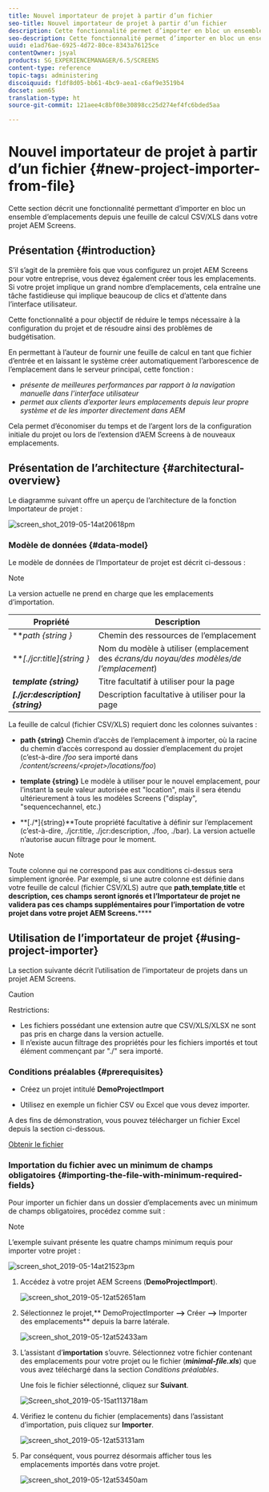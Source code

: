 ```yaml
---
title: Nouvel importateur de projet à partir d’un fichier
seo-title: Nouvel importateur de projet à partir d’un fichier
description: Cette fonctionnalité permet d’importer en bloc un ensemble d’emplacements dans votre projet AEM Screens depuis une feuille de calcul CSV/XLS.
seo-description: Cette fonctionnalité permet d’importer en bloc un ensemble d’emplacements dans votre projet AEM Screens depuis une feuille de calcul CSV/XLS.
uuid: e1ad76ae-6925-4d72-80ce-8343a76125ce
contentOwner: jsyal
products: SG_EXPERIENCEMANAGER/6.5/SCREENS
content-type: reference
topic-tags: administering
discoiquuid: f1df8d05-bb61-4bc9-aea1-c6af9e3519b4
docset: aem65
translation-type: ht
source-git-commit: 121aee4c8bf08e30898cc25d274ef4fc6bded5aa

---
```



# Nouvel importateur de projet à partir d’un fichier {#new-project-importer-from-file}

Cette section décrit une fonctionnalité permettant d’importer en bloc un ensemble d’emplacements depuis une feuille de calcul CSV/XLS dans votre projet AEM Screens.

## Présentation {#introduction}

S’il s’agit de la première fois que vous configurez un projet AEM Screens pour votre entreprise, vous devez également créer tous les emplacements. Si votre projet implique un grand nombre d’emplacements, cela entraîne une tâche fastidieuse qui implique beaucoup de clics et d’attente dans l’interface utilisateur.

Cette fonctionnalité a pour objectif de réduire le temps nécessaire à la configuration du projet et de résoudre ainsi des problèmes de budgétisation.

En permettant à l’auteur de fournir une feuille de calcul en tant que fichier d’entrée et en laissant le système créer automatiquement l’arborescence de l’emplacement dans le serveur principal, cette fonction :

* *présente de meilleures performances par rapport à la navigation manuelle dans l’interface utilisateur*
* *permet aux clients d’exporter leurs emplacements depuis leur propre système et de les importer directement dans AEM*

Cela permet d’économiser du temps et de l’argent lors de la configuration initiale du projet ou lors de l’extension d’AEM Screens à de nouveaux emplacements.

## Présentation de l’architecture {#architectural-overview}

Le diagramme suivant offre un aperçu de l’architecture de la fonction Importateur de projet :

![screen_shot_2019-05-14at20618pm](assets/screen_shot_2019-05-14at20618pm.png)

### Modèle de données {#data-model}

Le modèle de données de l’Importateur de projet est décrit ci-dessous :

>[!NOTE]
>
>La version actuelle ne prend en charge que les emplacements d’importation.

| **Propriété** | **Description** |
|---|---|
| ***path {string *}** | Chemin des ressources de l’emplacement |
| ***[./jcr:title]{string *}** | Nom du modèle à utiliser (emplacement des *écrans/du noyau/des modèles/de l’emplacement*) |
| ***template {string}*** | Titre facultatif à utiliser pour la page |
| ***[./jcr:description]{string}*** | Description facultative à utiliser pour la page |

La feuille de calcul (fichier CSV/XLS) requiert donc les colonnes suivantes :

* **path {string}** Chemin d’accès de l’emplacement à importer, où la racine du chemin d’accès correspond au dossier d’emplacement du projet (c’est-à-dire */foo* sera importé dans */content/screens/&lt;projet>/locations/foo*)

* **template {string}** Le modèle à utiliser pour le nouvel emplacement, pour l’instant la seule valeur autorisée est &quot;location&quot;, mais il sera étendu ultérieurement à tous les modèles Screens (&quot;display&quot;, &quot;sequencechannel, etc.)
* **[./*]{string}**Toute propriété facultative à définir sur l’emplacement (c’est-à-dire, ./jcr:title, ./jcr:description, ./foo, ./bar). La version actuelle n’autorise aucun filtrage pour le moment.

>[!NOTE]
>
>Toute colonne qui ne correspond pas aux conditions ci-dessus sera simplement ignorée. Par exemple, si une autre colonne est définie dans votre feuille de calcul (fichier CSV/XLS) autre que **path**,**template**,**title** et **description, ces champs seront ignorés et l’Importateur de projet ne validera pas ces champs supplémentaires pour l’importation de votre projet dans votre projet AEM Screens.******

## Utilisation de l’importateur de projet {#using-project-importer}

La section suivante décrit l’utilisation de l’importateur de projets dans un projet AEM Screens.

>[!CAUTION]
>
>Restrictions:
>
>* Les fichiers possédant une extension autre que CSV/XLS/XLSX ne sont pas pris en charge dans la version actuelle.
>* Il n’existe aucun filtrage des propriétés pour les fichiers importés et tout élément commençant par &quot;./&quot; sera importé.
>



### Conditions préalables {#prerequisites}

* Créez un projet intitulé **DemoProjectImport**

* Utilisez en exemple un fichier CSV ou Excel que vous devez importer.

A des fins de démonstration, vous pouvez télécharger un fichier Excel depuis la section ci-dessous.

[Obtenir le fichier](assets/minimal-file.xls)

### Importation du fichier avec un minimum de champs obligatoires {#importing-the-file-with-minimum-required-fields}

Pour importer un fichier dans un dossier d’emplacements avec un minimum de champs obligatoires, procédez comme suit :

>[!NOTE]
>
>L’exemple suivant présente les quatre champs minimum requis pour importer votre projet :

![screen_shot_2019-05-14at21523pm](assets/screen_shot_2019-05-14at21523pm.png)

1. Accédez à votre projet AEM Screens (**DemoProjectImport**).

   ![screen_shot_2019-05-12at52651am](assets/screen_shot_2019-05-12at52651am.png)

1. Sélectionnez le projet,** DemoProjectImporter **—>** Créer **—>** Importer des emplacements** depuis la barre latérale.

   ![screen_shot_2019-05-12at52433am](assets/screen_shot_2019-05-12at52433am.png)

1. L’assistant d’**importation** s’ouvre. Sélectionnez votre fichier contenant des emplacements pour votre projet ou le fichier (***minimal-file.xls***) que vous avez téléchargé dans la section *Conditions préalables*.

   Une fois le fichier sélectionné, cliquez sur **Suivant**.

   ![Screen_shot_2019-05-15at113718am](assets/screen_shot_2019-05-15at113718am.png)

1. Vérifiez le contenu du fichier (emplacements) dans l’assistant d’importation, puis cliquez sur **Importer**.

   ![screen_shot_2019-05-12at53131am](assets/screen_shot_2019-05-12at53131am.png)

1. Par conséquent, vous pourrez désormais afficher tous les emplacements importés dans votre projet.

   ![screen_shot_2019-05-12at53450am](assets/screen_shot_2019-05-12at53450am.png)

